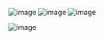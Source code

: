 ![image](https://github.com/prashantjagtap2909/CS50/assets/93985255/7455eb69-6612-4605-9883-e56cbbf8de11)
![image](https://github.com/prashantjagtap2909/CS50/assets/93985255/a16a1ea9-8ccc-49d7-a17f-ec825c769ab8)
![image](https://github.com/prashantjagtap2909/CS50/assets/93985255/182a6d54-254c-4fd9-8902-adecd9a329b0)

![image](https://github.com/prashantjagtap2909/CS50/assets/93985255/71d12a30-a4b6-4e8d-bf2a-5bb9c41cac06)



